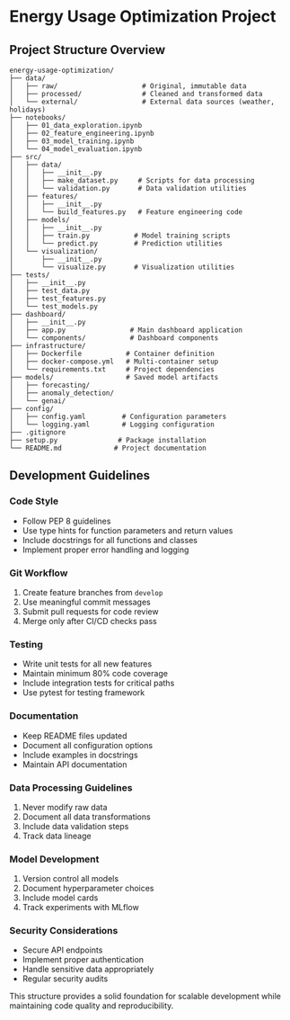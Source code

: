 # Energy Usage Optimization Project

## Project Structure Overview

```
energy-usage-optimization/
├── data/
│   ├── raw/                     # Original, immutable data
│   ├── processed/               # Cleaned and transformed data
│   └── external/                # External data sources (weather, holidays)
├── notebooks/
│   ├── 01_data_exploration.ipynb
│   ├── 02_feature_engineering.ipynb
│   ├── 03_model_training.ipynb
│   └── 04_model_evaluation.ipynb
├── src/
│   ├── data/
│   │   ├── __init__.py
│   │   ├── make_dataset.py     # Scripts for data processing
│   │   └── validation.py       # Data validation utilities
│   ├── features/
│   │   ├── __init__.py
│   │   └── build_features.py   # Feature engineering code
│   ├── models/
│   │   ├── __init__.py
│   │   ├── train.py           # Model training scripts
│   │   └── predict.py         # Prediction utilities
│   └── visualization/
│       ├── __init__.py
│       └── visualize.py       # Visualization utilities
├── tests/
│   ├── __init__.py
│   ├── test_data.py
│   ├── test_features.py
│   └── test_models.py
├── dashboard/
│   ├── __init__.py
│   ├── app.py                # Main dashboard application
│   └── components/           # Dashboard components
├── infrastructure/
│   ├── Dockerfile           # Container definition
│   ├── docker-compose.yml   # Multi-container setup
│   └── requirements.txt     # Project dependencies
├── models/                  # Saved model artifacts
│   ├── forecasting/
│   ├── anomaly_detection/
│   └── genai/
├── config/
│   ├── config.yaml         # Configuration parameters
│   └── logging.yaml        # Logging configuration
├── .gitignore
├── setup.py               # Package installation
└── README.md             # Project documentation
```

## Development Guidelines

### Code Style
- Follow PEP 8 guidelines
- Use type hints for function parameters and return values
- Include docstrings for all functions and classes
- Implement proper error handling and logging

### Git Workflow
1. Create feature branches from `develop`
2. Use meaningful commit messages
3. Submit pull requests for code review
4. Merge only after CI/CD checks pass

### Testing
- Write unit tests for all new features
- Maintain minimum 80% code coverage
- Include integration tests for critical paths
- Use pytest for testing framework

### Documentation
- Keep README files updated
- Document all configuration options
- Include examples in docstrings
- Maintain API documentation

### Data Processing Guidelines
1. Never modify raw data
2. Document all data transformations
3. Include data validation steps
4. Track data lineage

### Model Development
1. Version control all models
2. Document hyperparameter choices
3. Include model cards
4. Track experiments with MLflow

### Security Considerations
- Secure API endpoints
- Implement proper authentication
- Handle sensitive data appropriately
- Regular security audits

This structure provides a solid foundation for scalable development while maintaining code quality and reproducibility.

